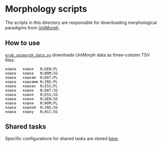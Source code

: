# Morphology scripts

The scripts in this directory are responsible for downloading morphological
paradigms from [UniMorph](https://unimorph.github.io/).

## How to use

[`grab_unimorph_data.py`](graph_unimorph_data.py) downloads UniMorph data as
three-column TSV files:

    кошка   кошек   N;GEN;PL
    кошка   кошка   N;NOM;SG
    кошка   кошкам  N;DAT;PL
    кошка   кошками N;INS;PL
    кошка   кошках  N;ESS;PL
    кошка   кошке   N;DAT;SG
    кошка   кошке   N;ESS;SG
    кошка   кошки   N;GEN;SG
    кошка   кошки   N;NOM;PL
    кошка   кошкой  N;INS;SG
    кошка   кошку   N;ACC;SG

## Shared tasks

Specific configurations for shared tasks are stored [here](shared_tasks).
